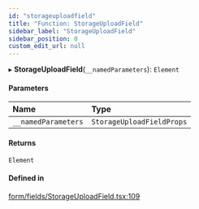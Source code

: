 ```yaml
---
id: "storageuploadfield"
title: "Function: StorageUploadField"
sidebar_label: "StorageUploadField"
sidebar_position: 0
custom_edit_url: null
---
```


▸ **StorageUploadField**(`__namedParameters`): `Element`

#### Parameters

| Name | Type |
| :------ | :------ |
| `__namedParameters` | `StorageUploadFieldProps` |

#### Returns

`Element`

#### Defined in

[form/fields/StorageUploadField.tsx:109](https://github.com/Camberi/firecms/blob/b1328ad/src/form/fields/StorageUploadField.tsx#L109)
